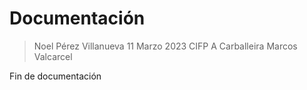 # Documentación
> Noel Pérez Villanueva
> 11 Marzo 2023
> CIFP A Carballeira Marcos Valcarcel

Fin de documentación

